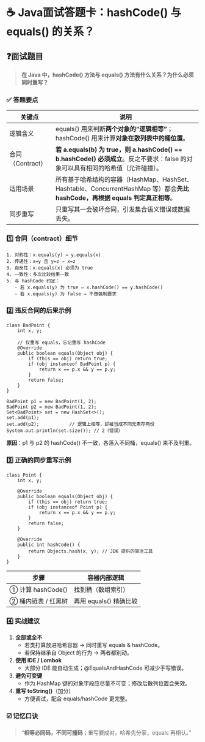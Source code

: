  # ☕ Java面试答题卡：hashCode() 与 equals() 的关系？

## ❓面试题目

> **在 Java 中，hashCode() 方法与 equals() 方法有什么关系？为什么必须同时重写？**

### **✅ 答题要点**

| **关键点**       | **说明**                                                     |
| ---------------- | ------------------------------------------------------------ |
| 逻辑含义         | equals() 用来判断**两个对象的“逻辑相等”**；hashCode() 用来计算**对象在散列表中的桶位置**。 |
| 合同（Contract） | **若 a.equals(b) 为 true，则 a.hashCode() == b.hashCode() 必须成立**。反之不要求：false 的对象可以具有相同的哈希值（允许碰撞）。 |
| 适用场景         | 所有基于哈希结构的容器（HashMap、HashSet、Hashtable、ConcurrentHashMap 等）都会**先比 hashCode，再根据 equals 判定真正相等**。 |
| 同步重写         | 只重写其一会破坏合同，引发集合语义错误或数据丢失。           |

### **1️⃣ 合同（contract）细节**

```
1. 对称性：x.equals(y) ⇔ y.equals(x)
2. 传递性：x=y 且 y=z ⇒ x=z
3. 自反性：x.equals(x) 必须为 true
4. 一致性：多次比较结果一致
5. 与 hashCode 约定：
   - 若 x.equals(y) 为 true ⇒ x.hashCode() == y.hashCode()
   - 若 x.equals(y) 为 false ⇒ 不做强制要求
```

### **2️⃣ 违反合同的后果示例**

```
class BadPoint {
    int x, y;

    // 仅重写 equals，忘记重写 hashCode
    @Override
    public boolean equals(Object obj) {
        if (this == obj) return true;
        if (obj instanceof BadPoint p) {
            return x == p.x && y == p.y;
        }
        return false;
    }
}

BadPoint p1 = new BadPoint(1, 2);
BadPoint p2 = new BadPoint(1, 2);
Set<BadPoint> set = new HashSet<>();
set.add(p1);
set.add(p2);           // 逻辑上相等，却被当成不同元素存两份
System.out.println(set.size()); // 2（错误）
```

**原因**：p1 与 p2 的 hashCode() 不一致，各落入不同桶，equals() 来不及判重。

### **3️⃣ 正确的同步重写示例**

```
class Point {
    int x, y;

    @Override
    public boolean equals(Object obj) {
        if (this == obj) return true;
        if (obj instanceof Point p) {
            return x == p.x && y == p.y;
        }
        return false;
    }

    @Override
    public int hashCode() {
        return Objects.hash(x, y); // JDK 提供的简洁工具
    }
}
```

| **步骤**            | **容器内部逻辑**       |
| ------------------- | ---------------------- |
| ① 计算 hashCode()   | 找到桶（数组索引）     |
| ② 桶内链表 / 红黑树 | 再用 equals() 精确比较 |

### **4️⃣ 实战建议**

1. **全部或全不**
   - 若类打算放进哈希容器 → 同时重写 equals & hashCode。
   - 若保持继承自 Object 的行为 → 两者都别动。
2. **使用 IDE / Lombok**
   - 大部分 IDE 能自动生成；@EqualsAndHashCode 可减少手写错误。
3. **避免可变键**
   - 作为 HashMap 键的对象字段应尽量不可变；修改后散列位置会失效。
4. **重写 toString()**（加分）
   - 方便调试，配合 equals/hashCode 更完整。

### **☑️ 记忆口诀**

> “**相等必同码，不同可撞码**；重写要成对，哈希先分家，equals 再相认。”